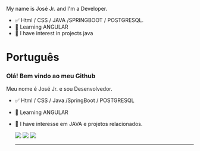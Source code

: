 My name is José Jr. and I'm a Developer.

- ✅ Html / CSS / JAVA /SPRINGBOOT / POSTGRESQL.
- 📕 Learning ANGULAR
- 📖 I have interest in projects java

# Português

### Olá! Bem vindo ao meu Github

Meu nome é José Jr. e sou Desenvolvedor.

- ✅ Html / CSS / Java /SpringBoot / POSTGRESQL
- 📕 Learning ANGULAR
- 📖 I have interesse em JAVA e projetos relacionados.


    <a href="https://www.instagram.com/josejr_silva_/" target="_blank"><img
        src="https://img.shields.io/badge/-Instagram-%23E4405F?style=for-the-badge&logo=instagram&logoColor=black"
        target="_blank"></a>
    <a href="mailto:tubabajr@gmail.com"><img
        src="https://img.shields.io/badge/-Gmail-%23333?style=for-the-badge&logo=gmail&logoColor=black"
        target="_blank"></a>
    <a href="https://linkedin.com/in/josé-guiomar-silva-jr-1a968b198
  " target="_blank"><img
        src="https://img.shields.io/badge/-LinkedIn-%230077B5?style=for-the-badge&logo=linkedin&logoColor=silver"
        target="_blank"></a>

    <hr>
